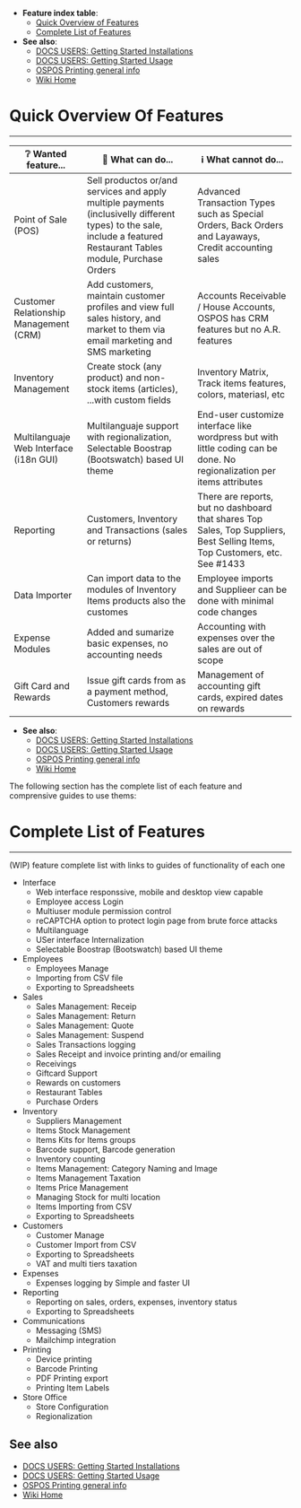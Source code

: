 * **Feature index table**:
  * [Quick Overview of Features](#quick-overview-of-features)
  * [Complete List of Features](#complete-list-of-features)
* **See also**:
  * [DOCS USERS: Getting Started Installations](DOCS-USERS-Getting-Started-installations)
  * [DOCS USERS: Getting Started Usage](DOCS-USERS-Getting-Started-usage)
  * [OSPOS Printing general info](DOCS-USERS-for-OSPOS-Printing)
  * [Wiki Home](Home)

# Quick Overview Of Features
----------------------------

| ❔ Wanted feature... | 🚀 What can do... | ℹ️ What cannot do... |
| --- | --- | --- |
| Point of Sale (POS) | Sell productos or/and services  and apply multiple payments (inclusivelly different types) to the sale, include a featured Restaurant Tables module, Purchase Orders | Advanced Transaction Types such as Special Orders, Back Orders and Layaways, Credit accounting sales |
| Customer Relationship Management (CRM) | Add customers, maintain customer profiles and view full sales history, and market to them via email marketing and SMS marketing | Accounts Receivable / House Accounts, OSPOS has CRM features but no A.R. features |
| Inventory Management | Create stock (any product) and non-stock items (articles), ...with custom fields | Inventory Matrix, Track items features, colors, materiasl, etc |
| Multilanguaje Web Interface (i18n GUI) | Multilanguaje support with regionalization, Selectable Boostrap (Bootswatch) based UI theme | End-user customize interface like wordpress but with little coding can be done. No regionalization per items attributes |
| Reporting | Customers, Inventory and Transactions (sales or returns) |  There are reports, but no dashboard that shares Top Sales, Top Suppliers, Best Selling Items, Top Customers, etc. See #1433 |
| Data Importer | Can import data to the modules of Inventory Items products also the customes | Employee imports and Supplieer can be done with minimal code changes |
| Expense Modules | Added and sumarize basic expenses, no accounting needs | Accounting with expenses over the sales are out of scope |
| Gift Card and Rewards | Issue gift cards from as a payment method, Customers rewards | Management of accounting gift cards, expired dates on rewards |

* **See also**:
  * [DOCS USERS: Getting Started Installations](DOCS-USERS-Getting-Started-installations)
  * [DOCS USERS: Getting Started Usage](DOCS-USERS-Getting-Started-usage)
  * [OSPOS Printing general info](DOCS-USERS-for-OSPOS-Printing)
  * [Wiki Home](Home)

The following section has the complete list of each feature and comprensive guides to use thems:

# Complete List of Features
---------------------------

(WIP) feature complete list with links to guides of functionality of each one

* Interface
   * Web interface responssive, mobile and desktop view capable
   * Employee access Login 
   * Multiuser module permission control
   * reCAPTCHA option to protect login page from brute force attacks
   * Multilanguage
   * USer interface Internalization
   * Selectable Boostrap (Bootswatch) based UI theme
* Employees
   * Employees Manage
   * Importing from CSV file
   * Exporting to Spreadsheets
* Sales
   * Sales Management: Receip
   * Sales Management: Return
   * Sales Management: Quote
   * Sales Management: Suspend
   * Sales Transactions logging
   * Sales Receipt and invoice printing and/or emailing
   * Receivings
   * Giftcard Support
   * Rewards on customers
   * Restaurant Tables
   * Purchase Orders
* Inventory
   * Suppliers Management
   * Items Stock Management
   * Items Kits for Items groups
   * Barcode support, Barcode generation
   * Inventory counting
   * Items Management: Category Naming and Image
   * Items Management Taxation
   * Items Price Management
   * Managing Stock for multi location
   * Items Importing from CSV
   * Exporting to Spreadsheets
* Customers
   * Customer Manage
   * Customer Import from CSV
   * Exporting to Spreadsheets
   * VAT and multi tiers taxation
* Expenses
   * Expenses logging by Simple and faster UI
* Reporting
   * Reporting on sales, orders, expenses, inventory status
   * Exporting to Spreadsheets
* Communications
   * Messaging (SMS)
   * Mailchimp integration
* Printing
   * Device printing
   * Barcode Printing
   * PDF Printing export
   * Printing Item Labels
* Store Office
   * Store Configuration
   * Regionalization

## See also

  * [DOCS USERS: Getting Started Installations](DOCS-USERS-Getting-Started-installations)
  * [DOCS USERS: Getting Started Usage](DOCS-USERS-Getting-Started-usage)
  * [OSPOS Printing general info](DOCS-USERS-for-OSPOS-Printing)
  * [Wiki Home](Home)